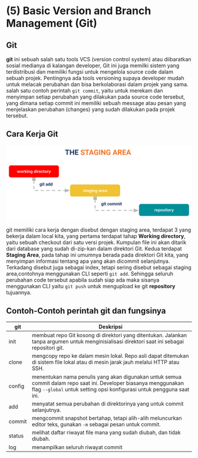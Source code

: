 # (5) Basic Version and Branch Management (Git)

## Git
 
**git** ini sebuah salah satu tools VCS (version control system) atau  diibaratkan sosial medianya di kalangan developer, Git ini juga  memilki sistem yang terdistribusi dan memiliki fungsi untuk mengelola source code dalam sebuah projek. Pentingnya ada tools versioning supaya developer mudah untuk melacak perubahan dan bisa berkolaborasi dalam  projek yang sama. salah satu contoh perintah `git commit`, yaitu untuk merekam dan menyimpan setiap perubahan yang dilakukan pada source code tersebut, yang dimana setiap commit ini memiliki sebuah message atau pesan yang menjelaskan perubahan (changes) yang sudah dilakukan pada projek tersebut.

##  Cara Kerja Git

![Staging Area Steps](/5_Basic%20Version%20and%20Branch%20Management/StageArea.png)

git memiliki cara kerja dengan disebut dengan staging area, terdapat 3 yang bekerja dalam local kita, yang pertama terdapat tahap **Working directory**, yaitu sebuah checkout dari satu versi projek. Kumpulan file ini akan ditarik dari database yang sudah di-zip-kan dalam direktori Git. Kedua terdapat **Staging Area**, pada tahap ini umumnya berada pada direktori Git kita, yang menyimpan informasi tentang apa yang akan dicommit  selanjutnya. Terkadang disebut juga sebagai index, tetapi sering disebut sebagai staging area,contohnya menggunakan CLI seperti `git add`. Sehingga seluruh perubahan code tersebut apabila sudah siap ada maka sisanya menggunakan CLI yaitu `git push` untuk mengupload ke git **repository** tujuannya.

## Contoh-Contoh perintah git dan fungsinya

| git       | Deskripsi |
| -------   | -------   |
| init      | membuat repo Git kosong di direktori yang ditentukan. Jalankan tanpa argumen untuk menginisialisasi direktori saat ini sebagai repositori git. |
| clone     | mengcopy repo ke dalam mesin lokal. Repo asli dapat ditemukan di sistem file lokal atau di mesin jarak jauh melalui HTTP atau SSH. |
| config    | menentukan nama penulis yang akan digunakan untuk semua commit dalam repo saat ini. Developer biasanya menggunakan flag `--global` untuk setting opsi konfigurasi untuk pengguna saat ini. |
| add       | menyatat semua perubahan di direktorinya yang untuk commit selanjutnya. |
| commit    | mengcommit snapshot bertahap, tetapi alih-alih meluncurkan editor teks, gunakan `-m` sebagai pesan untuk commit. |
| status    | melihat daftar riwayat file mana yang sudah diubah, dan tidak diubah. |
| log       | menampilkan seluruh riwayat commit |